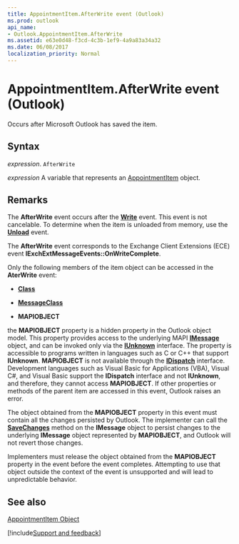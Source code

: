 ```yaml
---
title: AppointmentItem.AfterWrite event (Outlook)
ms.prod: outlook
api_name:
- Outlook.AppointmentItem.AfterWrite
ms.assetid: e63e0d48-f3cd-4c3b-1ef9-4a9a83a34a32
ms.date: 06/08/2017
localization_priority: Normal
---
```



# AppointmentItem.AfterWrite event (Outlook)

Occurs after Microsoft Outlook has saved the item.


## Syntax

_expression_. `AfterWrite`

_expression_ A variable that represents an [AppointmentItem](Outlook.AppointmentItem.md) object.


## Remarks

The **AfterWrite** event occurs after the **[Write](Outlook.AppointmentItem.Write.md)** event. This event is not cancelable. To determine when the item is unloaded from memory, use the **[Unload](Outlook.AppointmentItem.Unload.md)** event.

The **AfterWrite** event corresponds to the Exchange Client Extensions (ECE) event **IExchExtMessageEvents::OnWriteComplete**.

Only the following members of the item object can be accessed in the **AterWrite** event:


-  **[Class](Outlook.AppointmentItem.Class.md)**
    
-  **[MessageClass](Outlook.AppointmentItem.MessageClass.md)**
    
-  **MAPIOBJECT**
    
the **MAPIOBJECT** property is a hidden property in the Outlook object model. This property provides access to the underlying MAPI **[IMessage](https://msdn.microsoft.com/library/cc842097%28office.14%29.aspx)** object, and can be invoked only via the **[IUnknown](https://msdn.microsoft.com/library/ms680509%28VS.85%29.aspx)** interface. The property is accessible to programs written in languages such as C or C++ that support **IUnknown**. **MAPIOBJECT** is not available through the **[IDispatch](https://msdn.microsoft.com/library/ms221608.aspx)** interface. Development languages such as Visual Basic for Applications (VBA), Visual C#, and Visual Basic support the **IDispatch** interface and not **IUnknown**, and therefore, they cannot access **MAPIOBJECT**. If other properties or methods of the parent item are accessed in this event, Outlook raises an error.

The object obtained from the **MAPIOBJECT** property in this event must contain all the changes persisted by Outlook. The implementer can call the **[SaveChanges](https://msdn.microsoft.com/library/cc842181%28office.14%29.aspx)** method on the **IMessage** object to persist changes to the underlying **IMessage** object represented by **MAPIOBJECT**, and Outlook will not revert those changes.

Implementers must release the object obtained from the **MAPIOBJECT** property in the event before the event completes. Attempting to use that object outside the context of the event is unsupported and will lead to unpredictable behavior.


## See also


[AppointmentItem Object](Outlook.AppointmentItem.md)

[!include[Support and feedback](~/includes/feedback-boilerplate.md)]            